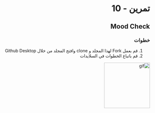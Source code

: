 
<div dir="rtl">

#  تمرين - 10
## Mood Check
### خطوات 
1. قم بعمل Fork لهذا المجلد و clone وافتح المجلد من خلال Github Desktop 
2. قم باتباع الخطوات في السلايدات
 
<img width="150" src="https://github.com/kuwaitcodes/swiftui-cw-10/blob/main/moodcheck.gif" alt="gif"/>






</div>


</div>

